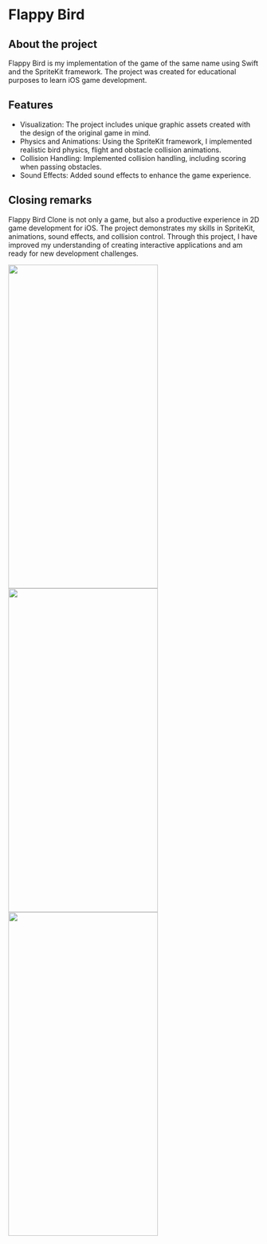 # Flappy Bird

## About the project

Flappy Bird is my implementation of the game of the same name using Swift and the SpriteKit framework. The project was created for educational purposes to learn iOS game development.

## Features

* Visualization: The project includes unique graphic assets created with the design of the original game in mind.
* Physics and Animations: Using the SpriteKit framework, I implemented realistic bird physics, flight and obstacle collision animations.
* Collision Handling: Implemented collision handling, including scoring when passing obstacles.
* Sound Effects: Added sound effects to enhance the game experience.

## Closing remarks

Flappy Bird Clone is not only a game, but also a productive experience in 2D game development for iOS. The project demonstrates my skills in SpriteKit, animations, sound effects, and collision control. Through this project, I have improved my understanding of creating interactive applications and am ready for new development challenges.

<img src="https://github.com/bubiryov/Flappy-Bird/assets/124048186/e3ee1065-d70b-4441-a41f-0650747e5065)" width="300" height="650">
<img src="https://github.com/bubiryov/Flappy-Bird/assets/124048186/66a7f3d4-f55d-450e-89a8-6858e3acdcc6)" width="300" height="650">
<img src="https://github.com/bubiryov/Flappy-Bird/assets/124048186/7bac4a4e-924d-41cb-8ab7-f695368f74b8)" width="300" height="650">
